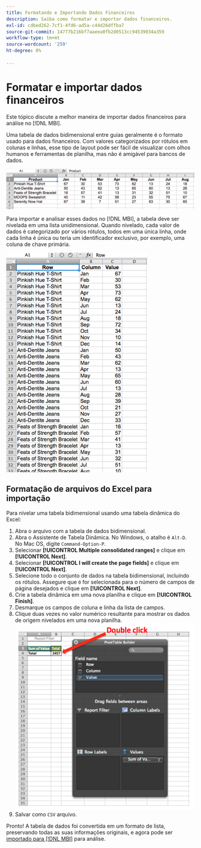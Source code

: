 ```yaml
---
title: Formatando e Importando Dados Financeiros
description: Saiba como formatar e importar dados financeiros.
exl-id: cdbed262-7cf1-4fd6-ad5a-c44d26dffba7
source-git-commit: 14777b216bf7aaeea0fb2d0513cc94539034a359
workflow-type: tm+mt
source-wordcount: '259'
ht-degree: 0%

---
```


# Formatar e importar dados financeiros

Este tópico discute a melhor maneira de importar dados financeiros para análise no [!DNL MBI].

Uma tabela de dados bidimensional entre guias geralmente é o formato usado para dados financeiros. Com valores categorizados por rótulos em colunas e linhas, esse tipo de layout pode ser fácil de visualizar com olhos humanos e ferramentas de planilha, mas não é amigável para bancos de dados.

![](../../mbi/assets/crosstab.png)

Para importar e analisar esses dados no [!DNL MBI], a tabela deve ser nivelada em uma lista unidimensional. Quando nivelado, cada valor de dados é categorizado por vários rótulos, todos em uma única linha, onde cada linha é única ou teria um identificador exclusivo, por exemplo, uma coluna de chave primária.

![](../../mbi/assets/flattened.png)

## Formatação de arquivos do Excel para importação

Para nivelar uma tabela bidimensional usando uma tabela dinâmica do Excel:

1. Abra o arquivo com a tabela de dados bidimensional.
1. Abra o Assistente de Tabela Dinâmica. No Windows, o atalho é `Alt-D`. No Mac OS, digite `Command-Option-P`.
1. Selecionar **[!UICONTROL Multiple consolidated ranges]** e clique em **[!UICONTROL Next]**.
1. Selecionar **[!UICONTROL I will create the page fields]** e clique em **[!UICONTROL Next]**.
1. Selecione todo o conjunto de dados na tabela bidimensional, incluindo os rótulos. Assegure que `0` for selecionada para o número de campos de página desejados e clique em **[!UICONTROL Next]**.
1. Crie a tabela dinâmica em uma nova planilha e clique em **[!UICONTROL Finish]**.
1. Desmarque os campos de coluna e linha da lista de campos.
1. Clique duas vezes no valor numérico resultante para mostrar os dados de origem nivelados em uma nova planilha.
   ![](../../mbi/assets/pivot-table-double-click.png)
1. Salvar como `CSV` arquivo.

Pronto! A tabela de dados foi convertida em um formato de lista, preservando todas as suas informações originais, e agora pode ser [importado para [!DNL MBI]](../data-analyst/importing-data/connecting-data/using-file-uploader.md) para análise.
